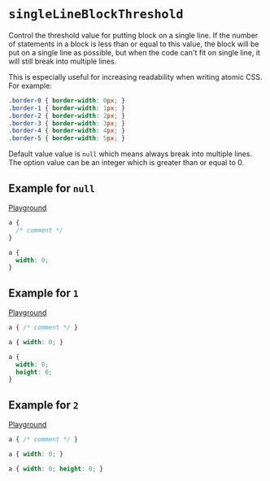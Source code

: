 # `singleLineBlockThreshold`

Control the threshold value for putting block on a single line.
If the number of statements in a block is less than or equal to this value, the block will be put on a single line as possible,
but when the code can't fit on single line, it will still break into multiple lines.

This is especially useful for increasing readability when writing atomic CSS. For example:

```css
.border-0 { border-width: 0px; }
.border-1 { border-width: 1px; }
.border-2 { border-width: 2px; }
.border-3 { border-width: 3px; }
.border-4 { border-width: 4px; }
.border-5 { border-width: 5px; }
```

Default value value is `null` which means always break into multiple lines. The option value can be an integer which is greater than or equal to 0.

## Example for `null`

[Playground](https://malva-play.vercel.app/?code=H4sIAAAAAAAAA0tUqOZSUNDXUkjOz81NzStR0NLnquXiSgQLl2emlGRYKRhYc9UCAMWBkeUoAAAA&config=H4sIAAAAAAAAA6vmUlBQKs7MS89J9cnMS3XKyU%2FODskoSi3OyM9JUbJSyCvNyeGqBQBUWHQkJgAAAA%3D%3D&syntax=css)

```css
a {
  /* comment */
}

a {
  width: 0;
}
```

## Example for `1`

[Playground](https://malva-play.vercel.app/?code=H4sIAAAAAAAAA0tUqOZSUNDXUkjOz81NzStR0NLnquXiSgQLl2emlGRYKRhYYxNSUMhIzUzPKIHIAwD%2FjJ20SAAAAA%3D%3D&config=H4sIAAAAAAAAA6vmUlBQKs7MS89J9cnMS3XKyU%2FODskoSi3OyM9JUbJSMOSqBQD%2F4H9jIwAAAA%3D%3D&syntax=css)

```css
a { /* comment */ }

a { width: 0; }

a {
  width: 0;
  height: 0;
}
```

## Example for `2`

[Playground](https://malva-play.vercel.app/?code=H4sIAAAAAAAAA0tUqOZSUNDXUkjOz81NzStR0NLnquXiSgQLl2emlGRYKRhYYxNSUMhIzUzPKIHIAwD%2FjJ20SAAAAA%3D%3D&config=H4sIAAAAAAAAA6vmUlBQKs7MS89J9cnMS3XKyU%2FODskoSi3OyM9JUbJSMOKqBQCmXjlhIwAAAA%3D%3D&syntax=css)

```css
a { /* comment */ }

a { width: 0; }

a { width: 0; height: 0; }
```
